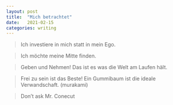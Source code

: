 ```yaml
---
layout: post
title:  "Mich betrachtet"
date:   2021-02-15 
categories: writing
---
```


> Ich investiere in mich statt in mein Ego.

> Ich möchte meine Mitte finden. 

> Geben und Nehmen! Das ist es was die Welt am Laufen hält.

> Frei zu sein ist das Beste! Ein Gummibaum ist die ideale Verwandschaft. (murakami)

> Don’t ask Mr. Conecut